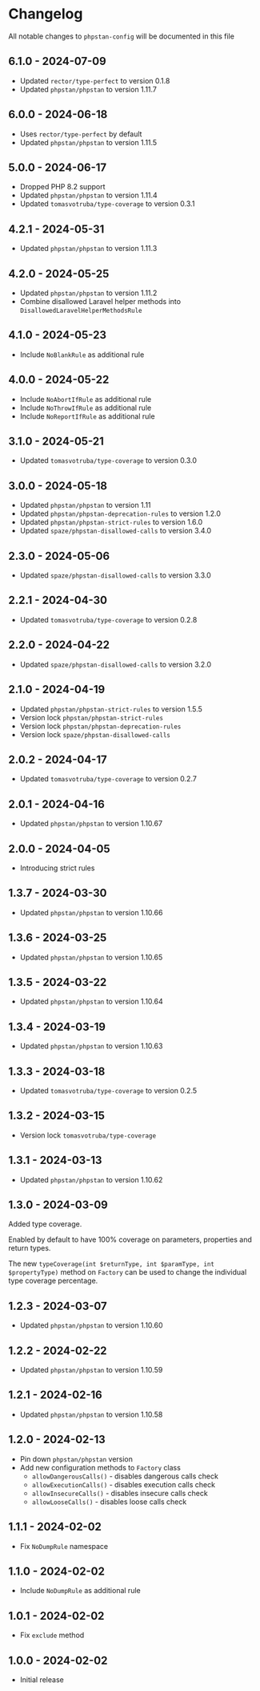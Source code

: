 # Changelog

All notable changes to `phpstan-config` will be documented in this file

## 6.1.0 - 2024-07-09

- Updated `rector/type-perfect` to version 0.1.8
- Updated `phpstan/phpstan` to version 1.11.7

## 6.0.0 - 2024-06-18

- Uses `rector/type-perfect` by default
- Updated `phpstan/phpstan` to version 1.11.5

## 5.0.0 - 2024-06-17

- Dropped PHP 8.2 support
- Updated `phpstan/phpstan` to version 1.11.4
- Updated `tomasvotruba/type-coverage` to version 0.3.1

## 4.2.1 - 2024-05-31

- Updated `phpstan/phpstan` to version 1.11.3

## 4.2.0 - 2024-05-25

- Updated `phpstan/phpstan` to version 1.11.2
- Combine disallowed Laravel helper methods into `DisallowedLaravelHelperMethodsRule`

## 4.1.0 - 2024-05-23

- Include `NoBlankRule` as additional rule

## 4.0.0 - 2024-05-22

- Include `NoAbortIfRule` as additional rule
- Include `NoThrowIfRule` as additional rule
- Include `NoReportIfRule` as additional rule

## 3.1.0 - 2024-05-21

- Updated `tomasvotruba/type-coverage` to version 0.3.0

## 3.0.0 - 2024-05-18

- Updated `phpstan/phpstan` to version 1.11
- Updated `phpstan/phpstan-deprecation-rules` to version 1.2.0
- Updated `phpstan/phpstan-strict-rules` to version 1.6.0
- Updated `spaze/phpstan-disallowed-calls` to version 3.4.0

## 2.3.0 - 2024-05-06

- Updated `spaze/phpstan-disallowed-calls` to version 3.3.0

## 2.2.1 - 2024-04-30

- Updated `tomasvotruba/type-coverage` to version 0.2.8

## 2.2.0 - 2024-04-22

- Updated `spaze/phpstan-disallowed-calls` to version 3.2.0

## 2.1.0 - 2024-04-19

- Updated `phpstan/phpstan-strict-rules` to version 1.5.5
- Version lock `phpstan/phpstan-strict-rules`
- Version lock `phpstan/phpstan-deprecation-rules`
- Version lock `spaze/phpstan-disallowed-calls`

## 2.0.2 - 2024-04-17

- Updated `tomasvotruba/type-coverage` to version 0.2.7

## 2.0.1 - 2024-04-16

- Updated `phpstan/phpstan` to version 1.10.67

## 2.0.0 - 2024-04-05

- Introducing strict rules

## 1.3.7 - 2024-03-30

- Updated `phpstan/phpstan` to version 1.10.66

## 1.3.6 - 2024-03-25

- Updated `phpstan/phpstan` to version 1.10.65

## 1.3.5 - 2024-03-22

- Updated `phpstan/phpstan` to version 1.10.64

## 1.3.4 - 2024-03-19

- Updated `phpstan/phpstan` to version 1.10.63

## 1.3.3 - 2024-03-18

- Updated `tomasvotruba/type-coverage` to version 0.2.5

## 1.3.2 - 2024-03-15

- Version lock `tomasvotruba/type-coverage`

## 1.3.1 - 2024-03-13

- Updated `phpstan/phpstan` to version 1.10.62

## 1.3.0 - 2024-03-09

Added type coverage.

Enabled by default to have 100% coverage on parameters, properties and return types.

The new `typeCoverage(int $returnType, int $paramType, int $propertyType)` method on `Factory` can be used to change the individual type coverage percentage.

## 1.2.3 - 2024-03-07

- Updated `phpstan/phpstan` to version 1.10.60

## 1.2.2 - 2024-02-22

- Updated `phpstan/phpstan` to version 1.10.59

## 1.2.1 - 2024-02-16

- Updated `phpstan/phpstan` to version 1.10.58

## 1.2.0 - 2024-02-13

- Pin down `phpstan/phpstan` version
- Add new configuration methods to `Factory` class
  - `allowDangerousCalls()` - disables dangerous calls check
  - `allowExecutionCalls()` - disables execution calls check
  - `allowInsecureCalls()` - disables insecure calls check
  - `allowLooseCalls()` - disables loose calls check

## 1.1.1 - 2024-02-02

- Fix `NoDumpRule` namespace

## 1.1.0 - 2024-02-02

- Include `NoDumpRule` as additional rule

## 1.0.1 - 2024-02-02

- Fix `exclude` method

## 1.0.0 - 2024-02-02

- Initial release

